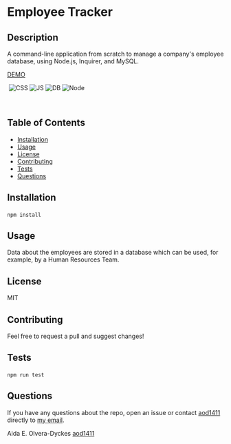# Employee Tracker  

## Description 
 A command-line application from scratch to manage a company's employee database, using Node.js, Inquirer, and MySQL.

[DEMO](https://watch.screencastify.com/v/N1kXLxPefM8z5J81GWBo)

​
![CSS](https://img.shields.io/badge/Style-CSS-blue)  ![JS](https://img.shields.io/badge/Script-JS-yellow)  ![DB](https://img.shields.io/badge/DB-MySQL-pink)  ![Node](https://img.shields.io/badge/JS-Node-green)

​

## Table of Contents
* [Installation](#installation)
* [Usage](#usage)
* [License](#license)
* [Contributing](#contributing)
* [Tests](#tests)
* [Questions](#questions)
 
## Installation
``` npm install ``` 
​
## Usage
Data about the employees are stored in a database which can be used, for example, by a Human Resources Team. 
​
## License
MIT
​
## Contributing
Feel free to request a pull and suggest changes!
​
## Tests
``` npm run test ```
​
## Questions
If you have any questions about the repo, open an issue or contact [aod1411](https://github.com/aod1411) directly to <a href="mailto:nothingbutgoodthoughts@comcast.net">my email</a>. 

Aida E. Olvera-Dyckes [aod1411](https://github.com/aod1411)


